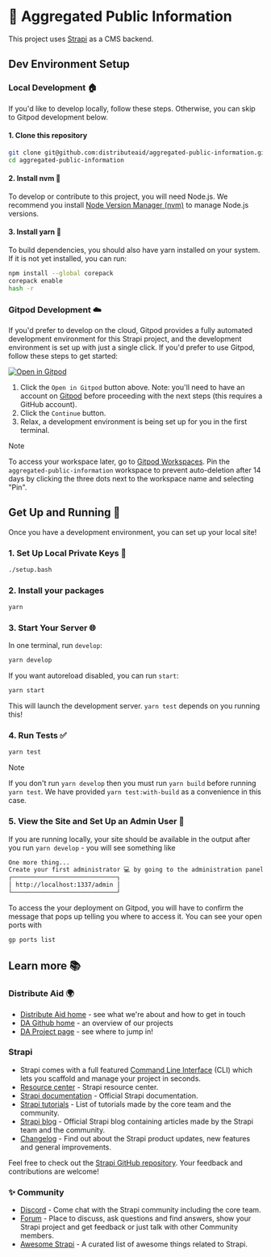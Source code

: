 # 🚀 Aggregated Public Information

This project uses [Strapi](https://strapi.io) as a CMS backend.

## Dev Environment Setup

### Local Development 🏠

If you'd like to develop locally, follow these steps. Otherwise, you can skip to Gitpod development below.

#### 1. Clone this repository

```sh
git clone git@github.com:distributeaid/aggregated-public-information.git
cd aggregated-public-information
```

#### 2. Install nvm 🔧

To develop or contribute to this project, you will need Node.js. We recommend you install [Node Version Manager (nvm)](https://github.com/nvm-sh/nvm?tab=readme-ov-file#installing-and-updating) to manage Node.js versions.

#### 3. Install yarn 🧶

To build dependencies, you should also have yarn installed on your system.
If it is not yet installed, you can run:

```sh
npm install --global corepack
corepack enable
hash -r
```

### Gitpod Development ☁️

If you'd prefer to develop on the cloud, Gitpod provides a fully automated development environment for this Strapi project, and the development environment is set up with just a single click. If you'd prefer to use Gitpod, follow these steps to get started:

[![Open in Gitpod](https://gitpod.io/button/open-in-gitpod.svg)](https://gitpod.io/#https://github.com/distributeaid/aggregated-public-information)

1. Click the `Open in Gitpod` button above. Note: you'll need to have an account on [Gitpod](https://gitpod.io/login/) before proceeding with the next steps (this requires a GitHub account).
2. Click the `Continue` button.
3. Relax, a development environment is being set up for you in the first terminal.

> [!NOTE]
> To access your workspace later, go to [Gitpod Workspaces](https://gitpod.io/workspaces). Pin the `aggregated-public-information` workspace to prevent auto-deletion after 14 days by clicking the three dots next to the workspace name and selecting "Pin".

## Get Up and Running 🚀

Once you have a development environment, you can set up your local site!

### 1. Set Up Local Private Keys 🔑

```sh
./setup.bash
```

### 2. Install your packages

```sh
yarn
```

### 3. Start Your Server 🌐

In one terminal, run `develop`:

```sh
yarn develop
```

If you want autoreload disabled, you can run `start`:

```sh
yarn start
```

This will launch the development server. `yarn test` depends on you running this!

### 4. Run Tests ✅

```sh
yarn test
```

> [!NOTE]
> If you don't run `yarn develop` then you must run `yarn build` before running `yarn test`. We have provided `yarn test:with-build` as a convenience in this case.

### 5. View the Site and Set Up an Admin User 👤

If you are running locally, your site should be available in the output after you run `yarn develop` - you will see something like

```sh
One more thing...
Create your first administrator 💻 by going to the administration panel at:
┌─────────────────────────────┐
│ http://localhost:1337/admin │
└─────────────────────────────┘
```

To access the your deployment on Gitpod, you will have to confirm the message that pops up telling you where to access it. You can see your open ports with

```sh
gp ports list
```

## Learn more 📚

### Distribute Aid 🌍

- [Distribute Aid home](https://distributeaid.org/) - see what we're about and how to get in touch
- [DA Github home](https://github.com/distributeaid) - an overview of our projects
- [DA Project page](https://github.com/orgs/distributeaid/projects) - see where to jump in!

### Strapi

- Strapi comes with a full featured [Command Line Interface](https://docs.strapi.io/dev-docs/cli) (CLI) which lets you scaffold and manage your project in seconds.
- [Resource center](https://strapi.io/resource-center) - Strapi resource center.
- [Strapi documentation](https://docs.strapi.io) - Official Strapi documentation.
- [Strapi tutorials](https://strapi.io/tutorials) - List of tutorials made by the core team and the community.
- [Strapi blog](https://strapi.io/blog) - Official Strapi blog containing articles made by the Strapi team and the community.
- [Changelog](https://strapi.io/changelog) - Find out about the Strapi product updates, new features and general improvements.

Feel free to check out the [Strapi GitHub repository](https://github.com/strapi/strapi). Your feedback and contributions are welcome!

### ✨ Community

- [Discord](https://discord.strapi.io) - Come chat with the Strapi community including the core team.
- [Forum](https://forum.strapi.io/) - Place to discuss, ask questions and find answers, show your Strapi project and get feedback or just talk with other Community members.
- [Awesome Strapi](https://github.com/strapi/awesome-strapi) - A curated list of awesome things related to Strapi.
